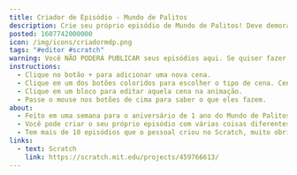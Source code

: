 ```yaml
---
title: Criador de Episódio - Mundo de Palitos
description: Crie seu próprio episódio de Mundo de Palitos! Deve demorar menos que o oficial.
posted: 1607742000000
icon: /img/icons/criadormdp.png
tags: "#editor #scratch"
warning: Você NÃO PODERÁ PUBLICAR seus episódios aqui. Se quiser fazer isso, clique no link "Scratch" abaixo para jogar no Scratch e siga as instruções. VOCÊ VAI PRECISAR DE UMA CONTA NO SCRATCH.
instructions:
  - Clique no botão + para adicionar uma nova cena.
  - Clique em um dos botões coloridos para escolher o tipo de cena. Cenas ditam o que acontece na animação, por exemplo, se os personagens se movem, falam, etc. Experimente todas!
  - Clique em um bloco para editar aquela cena na animação.
  - Passe o mouse nos botões de cima para saber o que eles fazem.
about:
  - Feito em uma semana para o aniversário de 1 ano do Mundo de Palitos!!
  - Você pode criar o seu próprio episódio com várias coisas diferentes, e se você jogar no Scratch você pode até publicar o seu projeto como remix para todos verem!
  - Tem mais de 10 episódios que o pessoal criou no Scratch, muito obrigado!
links:
  - text: Scratch
    link: https://scratch.mit.edu/projects/459766613/
---
```

<scratch url="https://scratch.mit.edu/projects/459766613/"></scratch>